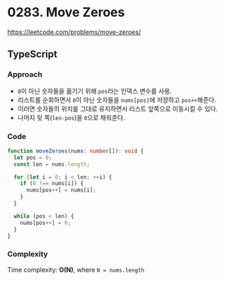 # 0283. Move Zeroes

https://leetcode.com/problems/move-zeroes/

## TypeScript

### Approach

- `0`이 아닌 숫자들을 옮기기 위해 `pos`라는 인덱스 변수를 사용.
- 리스트를 순회하면서 `0`이 아닌 숫자들을 `nums[pos]`에 저장하고 `pos++`해준다.
- 이러면 숫자들의 위치를 그대로 유지하면서 리스트 앞쪽으로 이동시킬 수 있다.
- 나머지 뒷 쪽(`len-pos`)을 `0`으로 채워준다.

### Code

```ts
function moveZeroes(nums: number[]): void {
  let pos = 0;
  const len = nums.length;

  for (let i = 0; i < len; ++i) {
    if (0 !== nums[i]) {
      nums[pos++] = nums[i];
    }
  }

  while (pos < len) {
    nums[pos++] = 0;
  }
}
```

### Complexity

Time complexity: **O(N)**, where `N = nums.length`
